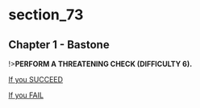 
# section_73

## Chapter 1 - Bastone

!>**PERFORM A THREATENING CHECK (DIFFICULTY 6).**

[If you SUCCEED](output/chapter1/section_77.md)

[If you FAIL](output/chapter1/section_78.md)


